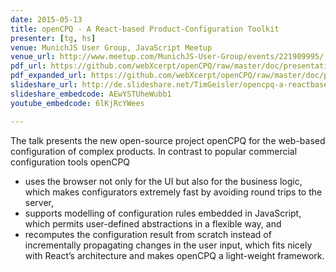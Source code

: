 ```yaml
---
date: 2015-05-13
title: openCPQ - A React-based Product-Configuration Toolkit
presenter: [tg, hs]
venue: MunichJS User Group, JavaScript Meetup
venue_url: http://www.meetup.com/MunichJS-User-Group/events/221909995/
pdf_url: https://github.com/webXcerpt/openCPQ/raw/master/doc/presentations/MunichJS-2015-05-openCPQ.pdf
pdf_expanded_url: https://github.com/webXcerpt/openCPQ/raw/master/doc/presentations/MunichJS-2015-05-openCPQ-expanded.pdf
slideshare_url: http://de.slideshare.net/TimGeisler/opencpq-a-reactbased-productconfiguration-toolkit
slideshare_embedcode: AEwYSTUheWubb1
youtube_embedcode: 6lKjRcYWees

---
```


The talk presents the new open-source project openCPQ for the web-based configuration of complex products. In contrast to popular commercial configuration tools openCPQ
- uses the browser not only for the UI but also for the business logic, which makes configurators extremely fast by avoiding round trips to the server,
- supports modelling of configuration rules embedded in JavaScript, which permits user-defined abstractions in a flexible way, and
- recomputes the configuration result from scratch instead of incrementally propagating changes in the user input, which fits nicely with React’s architecture and makes openCPQ a light-weight framework.
